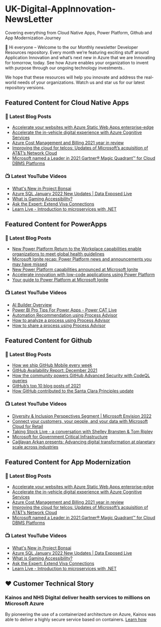 # UK-Digital-AppInnovation-NewsLetter

Covering everything from Cloud Native Apps, Power Platform, Github and App Modernization Journey

👋 Hi everyone – Welcome to the our Monthly newsletter Developer Resources repository. Every month we’re featuring exciting stuff around Application Innovation and what’s next new in Azure that we are Innovating for tomorrow, today. See how Azure enables your organization to invent with purpose through our ongoing technology investments..


We hope that these resources will help you innovate and address the real-world needs of your organizations. Watch us and star us for our latest repository versions.

## Featured Content for Cloud Native Apps


### 📝 Latest Blog Posts

    
<!-- BLOGCNA:START -->
- [Accelerate your websites with Azure Static Web Apps enterprise-edge](https://azure.microsoft.com/blog/accelerate-your-websites-with-azure-static-web-apps-enterpriseedge/)
- [Accelerate the in-vehicle digital experience with Azure Cognitive Services](https://azure.microsoft.com/blog/accelerate-the-invehicle-digital-experience-with-azure-cognitive-services/)
- [Azure Cost Management and Billing 2021 year in review](https://azure.microsoft.com/blog/azure-cost-management-and-billing-2021-year-in-review/)
- [Improving the cloud for telcos: Updates of Microsoft’s acquisition of AT&T’s Network Cloud](https://azure.microsoft.com/blog/improving-the-cloud-for-telcos-updates-of-microsoft-s-acquisition-of-att-s-network-cloud/)
- [Microsoft named a Leader in 2021 Gartner® Magic Quadrant™ for Cloud DBMS Platforms](https://azure.microsoft.com/blog/microsoft-named-a-leader-in-2021-gartner-magic-quadrant-for-cloud-dbms-platforms/)
<!-- BLOGCNA:END -->

### 📺 Latest YouTube Videos

 
<!-- YOUTUBECNA:START -->
- [What&#39;s New in Project Bonsai](https://www.youtube.com/watch?v=64BUHCjYJRI)
- [Azure SQL January 2022 New Updates | Data Exposed Live](https://www.youtube.com/watch?v=K7YZr9ztLFc)
- [What is Gaming Accessibility?](https://www.youtube.com/watch?v=czpZxs_N9lk)
- [Ask the Expert: Extend Viva Connections](https://www.youtube.com/watch?v=CeKyZ_FeCjw)
- [Learn Live - Introduction to microservices with .NET](https://www.youtube.com/watch?v=oN1g6eApv0g)
<!-- YOUTUBECNA:END -->

##  Featured Content for PowerApps
### 📝 Latest Blog Posts
<!-- BLOGPOWER:START -->
- [New Power Platform Return to the Workplace capabilities enable organizations to meet global health guidelines](https://cloudblogs.microsoft.com/powerplatform/2021/11/30/new-power-platform-return-to-the-workplace-capabilities-enable-organizations-to-meet-global-health-guidelines/)
- [Microsoft Ignite recap: Power Platform news and announcements you may have missed](https://cloudblogs.microsoft.com/powerplatform/2021/11/18/microsoft-ignite-recap-power-platform-news-and-announcements-you-may-have-missed/)
- [New Power Platform capabilities announced at Microsoft Ignite](https://cloudblogs.microsoft.com/powerplatform/2021/11/02/new-power-platform-capabilities-announced-at-microsoft-ignite/)
- [Accelerate innovation with low-code applications using Power Platform](https://cloudblogs.microsoft.com/powerplatform/2021/11/02/accelerate-innovation-with-low-code-applications-using-power-platform/)
- [Your guide to Power Platform at Microsoft Ignite](https://cloudblogs.microsoft.com/powerplatform/2021/10/26/your-guide-to-power-platform-at-microsoft-ignite/)
<!-- BLOGPOWER:END -->
 ### 📺 Latest YouTube Videos
    
<!-- YOUTUBEPOWER:START -->
- [AI Builder Overview](https://www.youtube.com/watch?v=F7JU14eVpLg)
- [Power BI Pro Tips For Power Apps - Power CAT Live](https://www.youtube.com/watch?v=UNMYSEN3VeI)
- [Automation Recommendation using Process Advisor](https://www.youtube.com/watch?v=Rdu0M89UwcQ)
- [How to analyze a process using Process Advisor](https://www.youtube.com/watch?v=_cqASbwRGGo)
- [How to share a process using Process Advisor](https://www.youtube.com/watch?v=qV4rkMFoKAA)
<!-- YOUTUBEPOWER:END -->

##  Featured Content for Github
### 📝 Latest Blog Posts
<!-- BLOGGITHUB:START -->
- [How we ship GitHub Mobile every week](https://github.blog/2022-01-12-how-we-ship-github-mobile-every-week/)
- [GitHub Availability Report: December 2021](https://github.blog/2022-01-05-github-availability-report-december-2021/)
- [How the community powers GitHub Advanced Security with CodeQL queries](https://github.blog/2022-01-05-how-the-community-powers-github-advanced-security-with-codeql-queries/)
- [GitHub’s top 10 blog posts of 2021](https://github.blog/2021-12-28-githubs-top-10-blog-posts-of-2021/)
- [How GitHub contributed to the Santa Clara Principles update](https://github.blog/2021-12-21-how-github-contributed-santa-clara-principles-update/)
<!-- BLOGGITHUB:END -->
### 📺 Latest YouTube Videos
<!-- YOUTUBEGITHUB:START -->
- [Diversity &amp; Inclusion Perspectives Segment | Microsoft Envision 2022](https://www.youtube.com/watch?v=w7TU__xPr2c)
- [Connect your customers, your people, and your data with Microsoft Cloud for Retail](https://www.youtube.com/watch?v=ew_gMs3Mtps)
- [Taking Stock Live - a conversation with Shelley Bransten &amp; Tom Ripley](https://www.youtube.com/watch?v=QzAI5yFUexs)
- [Microsoft for Government Critical Infrastructure](https://www.youtube.com/watch?v=gjLjRO_m69I)
- [Çağlayan Arkan presents: Advancing digital transformation at planetary scale across industries](https://www.youtube.com/watch?v=rzUL0dzavSM)
<!-- YOUTUBEGITHUB:END -->
##  Featured Content for App Modernization
### 📝 Latest Blog Posts
<!-- BLOGAPPMOD:START -->
- [Accelerate your websites with Azure Static Web Apps enterprise-edge](https://azure.microsoft.com/blog/accelerate-your-websites-with-azure-static-web-apps-enterpriseedge/)
- [Accelerate the in-vehicle digital experience with Azure Cognitive Services](https://azure.microsoft.com/blog/accelerate-the-invehicle-digital-experience-with-azure-cognitive-services/)
- [Azure Cost Management and Billing 2021 year in review](https://azure.microsoft.com/blog/azure-cost-management-and-billing-2021-year-in-review/)
- [Improving the cloud for telcos: Updates of Microsoft’s acquisition of AT&T’s Network Cloud](https://azure.microsoft.com/blog/improving-the-cloud-for-telcos-updates-of-microsoft-s-acquisition-of-att-s-network-cloud/)
- [Microsoft named a Leader in 2021 Gartner® Magic Quadrant™ for Cloud DBMS Platforms](https://azure.microsoft.com/blog/microsoft-named-a-leader-in-2021-gartner-magic-quadrant-for-cloud-dbms-platforms/)
<!-- BLOGAPPMOD:END -->
### 📺 Latest YouTube Videos
<!-- YOUTUBEAPPMOD:START -->
- [What&#39;s New in Project Bonsai](https://www.youtube.com/watch?v=64BUHCjYJRI)
- [Azure SQL January 2022 New Updates | Data Exposed Live](https://www.youtube.com/watch?v=K7YZr9ztLFc)
- [What is Gaming Accessibility?](https://www.youtube.com/watch?v=czpZxs_N9lk)
- [Ask the Expert: Extend Viva Connections](https://www.youtube.com/watch?v=CeKyZ_FeCjw)
- [Learn Live - Introduction to microservices with .NET](https://www.youtube.com/watch?v=oN1g6eApv0g)
<!-- YOUTUBEAPPMOD:END -->


## ♥️ Customer Technical Story 

### Kainos and NHS Digital deliver health services to millions on Microsoft Azure

By pioneering the use of a containerized architecture on Azure, Kainos was able to deliver a highly secure service based on containers. [Learn how](https://customers.microsoft.com/en-us/story/1368348549535774520-kainos-and-nhs-digital-deliver-health-services-to-millions-on-microsoft-azure)

